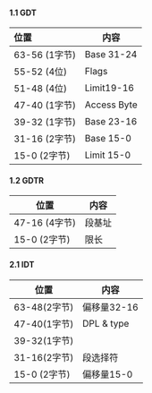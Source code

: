 #### 1.1 GDT
  |位置|内容|
  |:-|-|
  |63-56 (1字节)|Base 31-24|
  |55-52 (4位)|Flags|
  |51-48 (4位)|Limit19-16|
  |47-40 (1字节)|Access Byte|
  |39-32 (1字节)|Base 23-16|
  |31-16 (2字节)|Base 15-0|
  |15-0  (2字节)|Limit 15-0|

#### 1.2 GDTR
  |位置|内容|
  |-|-|
  |47-16 (4字节)|段基址|
  |15-0 (2字节)|限长|

#### 2.1 IDT
  |位置|内容|
  |-|-|
  |63-48(2字节)|偏移量32-16|
  |47-40(1字节)|DPL & type|
  |39-32(1字节)||
  |31-16(2字节)|段选择符|
  |15-0 (2字节)|偏移量15-0|
